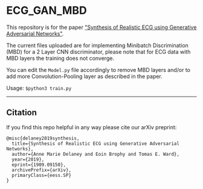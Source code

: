 # ECG_GAN_MBD
This repository is for the paper ["Synthesis of Realistic ECG using Generative Adversarial Networks"](https://arxiv.org/pdf/1909.09150). 

The current files uploaded are for implementing Minibatch Discrimination (MBD) for a 2 Layer CNN discriminator, please note that for ECG data with MBD layers the training does not converge.

You can edit the ```Model.py``` file accordingly to remove MBD layers and/or to add more Convolution-Pooling layer as described in the paper.

Usage:
```$python3 train.py```

------
## Citation

If you find this repo helpful in any way please cite our arXiv preprint:


    @misc{delaney2019synthesis,
      title={Synthesis of Realistic ECG using Generative Adversarial Networks},  
      author={Anne Marie Delaney and Eoin Brophy and Tomas E. Ward},
      year={2019},
      eprint={1909.09150},
      archivePrefix={arXiv},
      primaryClass={eess.SP}
    }
